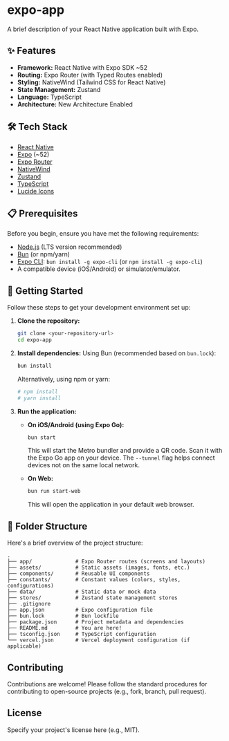 # expo-app

A brief description of your React Native application built with Expo.

## ✨ Features

*   **Framework:** React Native with Expo SDK ~52
*   **Routing:** Expo Router (with Typed Routes enabled)
*   **Styling:** NativeWind (Tailwind CSS for React Native)
*   **State Management:** Zustand
*   **Language:** TypeScript
*   **Architecture:** New Architecture Enabled

## 🛠 Tech Stack

*   [React Native](https://reactnative.dev/)
*   [Expo](https://expo.dev/) (~52)
*   [Expo Router](https://docs.expo.dev/router/introduction/)
*   [NativeWind](https://www.nativewind.dev/)
*   [Zustand](https://github.com/pmndrs/zustand)
*   [TypeScript](https://www.typescriptlang.org/)
*   [Lucide Icons](https://lucide.dev/)

## 📋 Prerequisites

Before you begin, ensure you have met the following requirements:

*   [Node.js](https://nodejs.org/) (LTS version recommended)
*   [Bun](https://bun.sh/) (or npm/yarn)
*   [Expo CLI](https://docs.expo.dev/get-started/installation/): `bun install -g expo-cli` (or `npm install -g expo-cli`)
*   A compatible device (iOS/Android) or simulator/emulator.

## 🚀 Getting Started

Follow these steps to get your development environment set up:

1.  **Clone the repository:**
    ```bash
    git clone <your-repository-url>
    cd expo-app
    ```

2.  **Install dependencies:**
    Using Bun (recommended based on `bun.lock`):
    ```bash
    bun install
    ```
    Alternatively, using npm or yarn:
    ```bash
    # npm install
    # yarn install
    ```

3.  **Run the application:**

    *   **On iOS/Android (using Expo Go):**
        ```bash
        bun start
        ```
        This will start the Metro bundler and provide a QR code. Scan it with the Expo Go app on your device. The `--tunnel` flag helps connect devices not on the same local network.

    *   **On Web:**
        ```bash
        bun run start-web
        ```
        This will open the application in your default web browser.

## 📂 Folder Structure

Here's a brief overview of the project structure:

```
.
├── app/              # Expo Router routes (screens and layouts)
├── assets/           # Static assets (images, fonts, etc.)
├── components/       # Reusable UI components
├── constants/        # Constant values (colors, styles, configurations)
├── data/             # Static data or mock data
├── stores/           # Zustand state management stores
├── .gitignore
├── app.json          # Expo configuration file
├── bun.lock          # Bun lockfile
├── package.json      # Project metadata and dependencies
├── README.md         # You are here!
├── tsconfig.json     # TypeScript configuration
└── vercel.json       # Vercel deployment configuration (if applicable)
```

## Contributing

Contributions are welcome! Please follow the standard procedures for contributing to open-source projects (e.g., fork, branch, pull request).

## License

Specify your project's license here (e.g., MIT). 